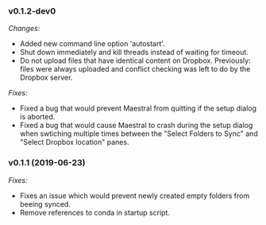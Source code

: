 ### v0.1.2-dev0

_Changes:_

- Added new command line option 'autostart'.
- Shut down immediately and kill threads instead of waiting for timeout.
- Do not upload files that have identical content on Dropbox. Previously: files were 
  always uploaded and conflict checking was left to do by the Dropbox server.

_Fixes:_

- Fixed a bug that would prevent Maestral from quitting if the setup dialog is aborted.
- Fixed a bug that would cause Maestral to crash during the setup dialog when swtiching
  multiple times between the "Select Folders to Sync" and "Select Dropbox location" panes.

### v0.1.1 (2019-06-23)

_Fixes:_

- Fixes an issue which would prevent newly created empty folders from beeing synced.
- Remove references to conda in startup script.
